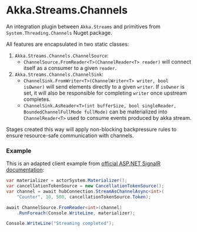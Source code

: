 # Akka.Streams.Channels

An integration plugin between `Akka.Streams` and primitives from `System.Threading.Channels` Nuget package.

All features are encapsulated in two static classes:

1. `Akka.Streams.Channels.ChannelSource`:
	- `ChannelSource.FromReader<T>(ChannelReader<T> reader)` will connect itself as a consumer to a given `reader`.
2. `Akka.Streams.Channels.ChannelSink`:
	- `ChannelSink.FromWriter<T>(ChannelWriter<T> writer, bool isOwner)` will send elements directly to a given `writer`. If `isOwner` is set, it will also be responsible for completing `writer` once upstream completes.
	- `ChannelSink.AsReader<T>(int bufferSize, bool singleReader, BoundedChannelFullMode fullMode)` can be materialized into `ChannelReader<T>` used to consume events produced by akka stream.

Stages created this way will apply non-blocking backpressure rules to ensure resource-safe communication with channels.

### Example

This is an adapted client example from [official ASP.NET SignalR documentation](https://docs.microsoft.com/en-us/aspnet/core/signalr/streaming?view=aspnetcore-2.2#net-client):

```csharp
var materializer = actorSystem.Materializer();
var cancellationTokenSource = new CancellationTokenSource();
var channel = await hubConnection.StreamAsChannelAsync<int>(
    "Counter", 10, 500, cancellationTokenSource.Token);

await ChannelSource.FromReader<int>(channel)
	.RunForeach(Console.WriteLine, materializer);

Console.WriteLine("Streaming completed");
```